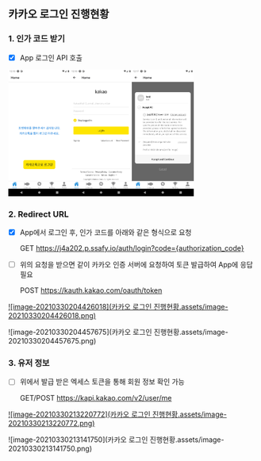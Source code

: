 ## 카카오 로그인 진행현황

### 1. 인가 코드 받기

- [x] App 로그인 API 호출

<img src="카카오 로그인 진행현황.assets/Screenshot_1617106233.png" alt="Screenshot_1617106233" style="zoom: 25%;" /><img src="카카오 로그인 진행현황.assets/Screenshot_1617106220.png" alt="Screenshot_1617106220" style="zoom: 25%;" /><img src="카카오 로그인 진행현황.assets/Screenshot_1617106670.png" alt="Screenshot_1617106670" style="zoom: 25%;" />



### 2. Redirect URL

- [x] App에서 로그인 후, 인가 코드를 아래와 같은 형식으로 요청

  GET https://j4a202.p.ssafy.io/auth/login?code={authorization_code}



- [ ] 위의 요청을 받으면 같이 카카오 인증 서버에 요청하여 토큰 발급하여 App에 응답 필요

  POST https://kauth.kakao.com/oauth/token

[![image-20210330204426018](카카오 로그인 진행현황.assets/image-20210330204426018.png)](https://developers.kakao.com/docs/latest/ko/kakaologin/rest-api#request-token)

![image-20210330204457675](카카오 로그인 진행현황.assets/image-20210330204457675.png)



### 3. 유저 정보

- [ ] 위에서 발급 받은 엑세스 토큰을 통해 회원 정보 확인 가능

  GET/POST https://kapi.kakao.com/v2/user/me

[![image-20210330213220772](카카오 로그인 진행현황.assets/image-20210330213220772.png)](https://developers.kakao.com/docs/latest/ko/kakaologin/rest-api#req-user-info)

![image-20210330213141750](카카오 로그인 진행현황.assets/image-20210330213141750.png)